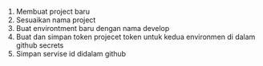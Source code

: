 1. Membuat project baru
2. Sesuaikan nama project
3. Buat environtment baru dengan nama develop
4. Buat dan simpan token projecet token untuk kedua environmen di dalam github secrets
5. Simpan servise id didalam github 